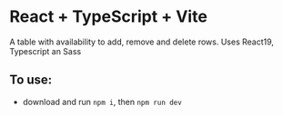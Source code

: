 # React + TypeScript + Vite

A table with availability to add, remove and delete rows.
Uses React19, Typescript an Sass

## To use:

- download and run `npm i`, then `npm run dev`

